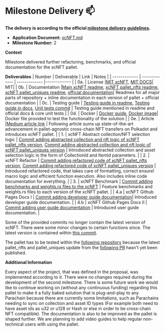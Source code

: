 # Milestone Delivery :mailbox:

**The delivery is according to the official [milestone delivery guidelines](https://github.com/w3f/Grants-Program/blob/master/docs/Support%20Docs/milestone-deliverables-guidelines.md).**  

* **Application Document:** [xcNFT.md](https://github.com/w3f/Grants-Program/blob/master/applications/xcNFT.md)
* **Milestone Number:** 2

**Context** 

Milestone delivered further refactoring, benchmarks, and official documentation for the xcNFT pallet. 

**Deliverables**
| Number | Deliverable | Link | Notes |
| ------------- | ------------- | ------------- |------------- |
| 0a. | License |[MIT xcNFT](https://github.com/paraspell-research/xcnft-pallet/blob/main/LICENSE), [MIT DOCS](https://github.com/paraspell-research/xcnft-docs/blob/main/LICENSE)| MIT| 
| 0b.  | Documentation |[Main xcNFT readme](https://github.com/paraspell-research/xcnft-pallet/blob/main/README.md), [xcNFT pallet_nfts readme](https://github.com/paraspell-research/xcnft-pallet/tree/main/xcnft-pallet_nfts), [xcNFT pallet_uniques readme](https://github.com/paraspell-research/xcnft-pallet/blob/main/xcnft-pallet_uniques/README.md), [official documentation](https://paraspell-research.github.io/xcnft-docs/)| Readmes for all major parts of repository + inline documentation in each version of pallet + official documentation | 
| 0c.  | Testing guide | [Testing guide in readme](https://github.com/paraspell-research/xcnft-pallet/blob/main/README.md#testing-pallet-functionality-), [Testing guide in docs](https://paraspell-research.github.io/xcnft-docs/implementation-guide/introduction.html#testing-pallet-functionality-%F0%9F%94%8E), [Unit tests commit](https://github.com/paraspell-research/xcnft-pallet/commit/c6682ecdf2fe9fdc51a678b028d77a0a4e33efa6) |  Testing guide mentioned in readme and official docs & core unit tests | 
| 0d.  | Docker | [Docker guide](https://github.com/paraspell-research/xcnft-pallet/blob/main/README.md#dockerized-local-testnet-build), [Docker image](https://github.com/paraspell-research/xcnft-pallet/blob/main/Dockerfile)| Docker file provided to test the functionality of the solution | 
| 0e. | Article |[Medium article link](https://medium.com/@dudo50/pallet-agnostic-cross-chain-nft-pallet-for-polkadot-paraverse-10a18a31b8ea) | Following article sums up state-of-the-art advancement in pallet-agnostic cross-chain NFT transfers on Polkadot and introduces xcNFT pallet. | 
| 1. | xcNFT Abstract collection/NFT selection logic | [Commit adding abstracted collection and nft logic of xcNFT pallet_nfts version](https://github.com/paraspell-research/xcnft-pallet/commit/99a1202fd258c5bc085e4f200af4475b3690bd18), [Commit adding abstracted collection and nft logic of xcNFT pallet_uniques version](https://github.com/paraspell-research/xcnft-pallet/commit/447c7fc9bb84c47ab5a0f2171e4306270dfa67f5) | Introduced abstracted collection and asset selection logic in the form of CollectionId and ItemId parameters. | 
| 2. | xcNFT Refactor | [Commit adding refactored code of xcNFT pallet_nfts version](https://github.com/paraspell-research/xcnft-pallet/commit/99a1202fd258c5bc085e4f200af4475b3690bd18), [Commit adding refactored code of xcNFT pallet_uniques version](https://github.com/paraspell-research/xcnft-pallet/commit/447c7fc9bb84c47ab5a0f2171e4306270dfa67f5) | Introduced refactored code, that takes care of formatting, correct ensure! macro logic and efficient function execution. Also includes inline code documentation for everything. | 
| 3. | xcNFT Benchmark | [Commit adding benchmarks and weights.rs files to the xcNFT](https://github.com/paraspell-research/xcnft-pallet/commit/62d30f13f3619532c0070f07882f27b3948d54d7) | Feature benchmarks and weights.rs files to each version of the xcNFT pallet. | 
| 4.a | xcNFT Github Pages Docs I | [Commit adding developer guide documentation](https://github.com/paraspell-research/xcnft-docs/commit/cfad76685843cea4ec0777bea33ea08dc4388b83)| Introduced developer guide documentation. | 
| 4.b | xcNFT Github Pages Docs II | [Commit adding user guide documentation](https://github.com/paraspell-research/xcnft-docs/commit/58cb122c13675c23332c13bfd182ef63c6678228) | Introduced user guide documentation. | 

Some of the provided commits no longer contain the latest version of xcNFT. There were some minor changes to certain functions since. The latest version is contained within [this commit](https://github.com/paraspell-research/xcnft-pallet/commit/e42b3aea8faa56760e02621d9bf6afc7f93c7279).

The pallet has to be tested within the [following repository](https://github.com/paraspell-research/polkadot-sdk) because the latest pallet_nfts and pallet_uniques update from the [following PR](https://github.com/paritytech/polkadot-sdk/pull/6087) hasn't yet been published.

**Additional Information**

Every aspect of the project, that was defined in the proposal, was implemented according to it. There were no changes required during the development of the second milestone. There is some future work we would like to continue working on (without any continuous funding) regarding this pallet to make it a fully baked solution that is plug-and-play to any Parachain because there are currently some limitations, such as Parachains needing to sync on collection and asset ID types (For example both need to have asset ids as u32 or u128 or Hash or else in order to be cross-chain NFT compatible). The documentation is also to be improved as the pallet is shaped further. We are planning to add video guides to help regular non-technical users with using the pallet.
